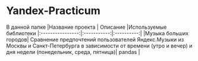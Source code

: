 # Yandex-Practicum
В данной папке 
|Название проекта |	Описание |Используемые библиотеки
|:----------------:|:-----------:|:----------:|
|Музыка больших городов|	Сравнение предпочтений пользователей Яндекс.Музыки из Москвы и Санкт-Петербурга в зависимости от времени (утро и вечер) и дня недели (понедельник, среда, пятница)| pandas |

